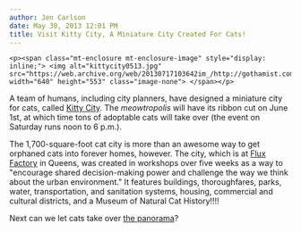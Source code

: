 ```yaml
---
author: Jen Carlson
date: May 30, 2013 12:01 PM
title: Visit Kitty City, A Miniature City Created For Cats!
---
```



	
	
	
	<p><span class="mt-enclosure mt-enclosure-image" style="display: inline;"> <img alt="kittycity0513.jpg" src="https://web.archive.org/web/20130717103642im_/http://gothamist.com/attachments/arts_jen/kittycity0513.jpg" width="640" height="553" class="image-none"> </span></p>

<p>A team of humans, including city planners, have designed a miniature city for cats, called <a href="https://web.archive.org/web/20130717103642/http://www.fluxfactory.org/projects/kitty-city/">Kitty City</a>. The <em>meowtropolis</em> will have its ribbon cut on June 1st, at which time tons of adoptable cats will take over (the event on Saturday runs noon to 6 p.m.).</p>

<p>The 1,700-square-foot cat city is more than an awesome way to get orphaned cats into forever homes, however. The city, which is at <a href="https://web.archive.org/web/20130717103642/http://www.fluxfactory.org/">Flux Factory</a> in Queens, was created in workshops over five weeks as a way to &quot;encourage shared decision-making power and challenge the way we think about the urban environment.&quot; It features buildings, thoroughfares, parks, water, transportation, and sanitation systems, housing, commercial and cultural districts, and a Museum of Natural Cat History!!!!</p>

<p>Next can we let cats take over <a href="https://web.archive.org/web/20130717103642/http://www.queensmuseum.org/exhibitions/visitpanorama">the panorama</a>?</p>
	
	
	
	
	
